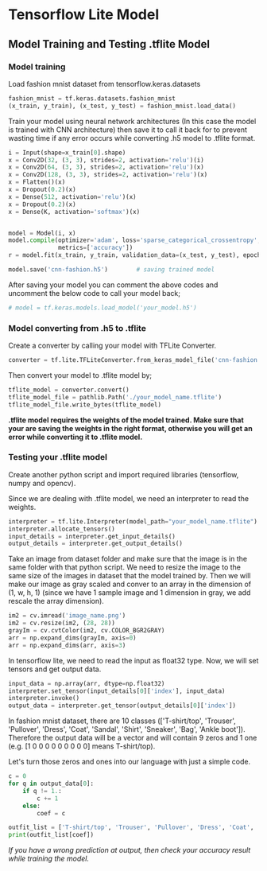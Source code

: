# Tensorflow Lite Model

## Model Training and Testing .tflite Model

### Model training

Load fashion mnist dataset from tensorflow.keras.datasets

```python
fashion_mnist = tf.keras.datasets.fashion_mnist
(x_train, y_train), (x_test, y_test) = fashion_mnist.load_data()
```

Train your model using neural network architectures (In this case the model is trained with CNN architecture) then save it to call it back for to prevent wasting time if any error occurs while converting .h5 model to .tflite format.

```python
i = Input(shape=x_train[0].shape)
x = Conv2D(32, (3, 3), strides=2, activation='relu')(i)
x = Conv2D(64, (3, 3), strides=2, activation='relu')(x)
x = Conv2D(128, (3, 3), strides=2, activation='relu')(x)
x = Flatten()(x)
x = Dropout(0.2)(x)
x = Dense(512, activation='relu')(x)
x = Dropout(0.2)(x)
x = Dense(K, activation='softmax')(x)


model = Model(i, x)
model.compile(optimizer='adam', loss='sparse_categorical_crossentropy',
              metrics=['accuracy'])
r = model.fit(x_train, y_train, validation_data=(x_test, y_test), epochs=EPOCH)

model.save('cnn-fashion.h5')        # saving trained model
```

After saving your model you can comment the above codes and uncomment the below code to call your model back;
```python
# model = tf.keras.models.load_model('your_model.h5')
```

### Model converting from .h5 to .tflite

Create a converter by calling your model with TFLite Converter.
```python
converter = tf.lite.TFLiteConverter.from_keras_model_file('cnn-fashion.h5')
```

Then convert your model to .tflite model by;
```python
tflite_model = converter.convert()
tflite_model_file = pathlib.Path('./your_model_name.tflite')
tflite_model_file.write_bytes(tflite_model)
```

**.tflite model requires the weights of the model trained. Make sure that your are saving the weights in the right format, otherwise you will get an error while converting it to .tflite model.**

### Testing your .tflite model
Create another python script and import required libraries (tensorflow, numpy and opencv).

Since we are dealing with .tflite model, we need an interpreter to read the weights.
```python
interpreter = tf.lite.Interpreter(model_path="your_model_name.tflite")
interpreter.allocate_tensors()
input_details = interpreter.get_input_details()
output_details = interpreter.get_output_details()
```

Take an image from dataset folder and make sure that the image is in the same folder with that python script.
We need to resize the image to the same size of the images in dataset that the model trained by.
Then we will make our image as gray scaled and conver to an array in the dimension of (1, w, h, 1) (since we have 1 sample image and 1 dimension in gray, we add rescale the array dimension).

```python
im2 = cv.imread('image_name.png')
im2 = cv.resize(im2, (28, 28))
grayIm = cv.cvtColor(im2, cv.COLOR_BGR2GRAY)
arr = np.expand_dims(grayIm, axis=0)
arr = np.expand_dims(arr, axis=3)
```

In tensorflow lite, we need to read the input as float32 type. Now, we will set tensors and get output data.
```python
input_data = np.array(arr, dtype=np.float32)
interpreter.set_tensor(input_details[0]['index'], input_data)
interpreter.invoke()
output_data = interpreter.get_tensor(output_details[0]['index'])
```
In fashion mnist dataset, there are 10 classes (['T-shirt/top', 'Trouser', 'Pullover', 'Dress', 'Coat', 'Sandal', 'Shirt', 'Sneaker', 'Bag', 'Ankle boot']). Therefore the output data will be a vector and will contain 9 zeros and 1 one (e.g. [1 0 0 0 0 0 0 0 0 0] means T-shirt/top).

Let's turn those zeros and ones into our language with just a simple code.
```python
c = 0
for q in output_data[0]:
    if q != 1.:
        c += 1
    else:
        coef = c

outfit_list = ['T-shirt/top', 'Trouser', 'Pullover', 'Dress', 'Coat', 'Sandal', 'Shirt', 'Sneaker', 'Bag', 'Ankle boot']
print(outfit_list[coef])
```

*If you have a wrong prediction at output, then check your accuracy result while training the model.*